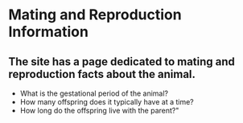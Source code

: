 # Mating and Reproduction Information

## The site has a page dedicated to mating and reproduction facts about the animal.

* What is the gestational period of the animal?
* How many offspring does it typically have at a time?
* How long do the offspring live with the parent?"
